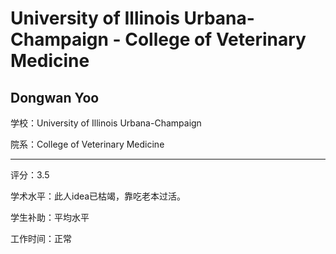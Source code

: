 # University of Illinois Urbana-Champaign - College of Veterinary Medicine

## Dongwan Yoo

学校：University of Illinois Urbana-Champaign

院系：College of Veterinary Medicine

* * *

评分：3.5

学术水平：此人idea已枯竭，靠吃老本过活。

学生补助：平均水平

工作时间：正常
